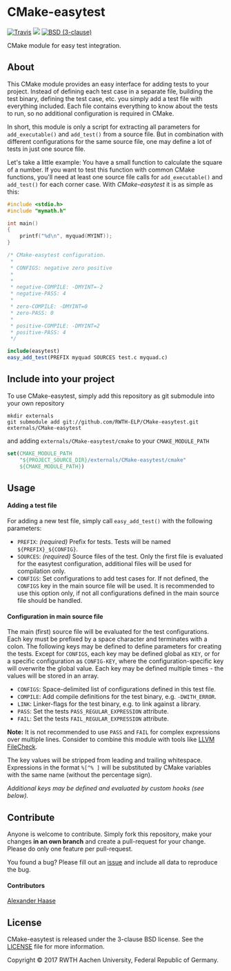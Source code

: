 # CMake-easytest

[![Travis](https://img.shields.io/travis/RWTH-ELP/CMake-easytest/master.svg?style=flat-square)](https://travis-ci.org/RWTH-ELP/CMake-easytest)
[![](https://img.shields.io/github/issues-raw/RWTH-ELP/CMake-easytest.svg?style=flat-square)](https://github.com/RWTH-ELP/CMake-easytest/issues)
[![BSD (3-clause)](http://img.shields.io/badge/license-3--clause_BSD-blue.svg?style=flat-square)](LICENSE)

CMake module for easy test integration.


## About

This CMake module provides an easy interface for adding tests to your project. Instead of defining each test case in a separate file, building the test binary, defining the test case, etc. you simply add a test file with everything included. Each file contains everything to know about the tests to run, so no additional configuration is required in CMake.

In short, this module is only a script for extracting all parameters for `add_executable()` and `add_test()` from a source file. But in combination with different configurations for the same source file, one may define a lot of tests in just one source file.

Let's take a little example: You have a small function to calculate the square of a number. If you want to test this function with common CMake functions, you'll need at least one source file calls for `add_executable()` and `add_test()`  for each corner case. With *CMake-easytest* it is as simple as this:

```C
#include <stdio.h>
#include "mymath.h"

int main()
{
	printf("%d\n", myquad(MYINT));
}

/* CMake-easytest configuration.
 *
 * CONFIGS: negative zero positive
 *
 *
 * negative-COMPILE: -DMYINT=-2
 * negative-PASS: 4
 *
 * zero-COMPILE: -DMYINT=0
 * zero-PASS: 0
 *
 * positive-COMPILE: -DMYINT=2
 * positive-PASS: 4
 */
```

```CMake
include(easytest)
easy_add_test(PREFIX myquad SOURCES test.c myquad.c)
```


## Include into your project

To use CMake-easytest, simply add this repository as git submodule into your own repository
```Shell
mkdir externals
git submodule add git://github.com/RWTH-ELP/CMake-easytest.git externals/CMake-easytest
```
and adding ```externals/CMake-easytest/cmake``` to your ```CMAKE_MODULE_PATH```
```CMake
set(CMAKE_MODULE_PATH
    "${PROJECT_SOURCE_DIR}/externals/CMake-easytest/cmake"
    ${CMAKE_MODULE_PATH})
```


## Usage

#### Adding a test file

For adding a new test file, simply call `easy_add_test()` with the following parameters:
* `PREFIX`: *(required)* Prefix for tests. Tests will be named `${PREFIX}_${CONFIG}`.
* `SOURCES`: *(required)* Source files of the test. Only the first file is evaluated for the easytest configuration, additional files will be used for compilation only.
* `CONFIGS`: Set configurations to add test cases for. If not defined, the `CONFIGS` key in the main source file will be used. It is recommended to use this option only, if not all configurations defined in the main source file should be handled.

#### Configuration in main source file

The main (first) source file will be evaluated for the test configurations. Each key must be prefixed by a space character and terminates with a colon. The following keys may be defined to define parameters for creating the tests. Except for `CONFIGS`, each key may be defined global as `KEY`, or for a specific configuration as `CONFIG-KEY`, where the configuration-specific key will overwrite the global value. Each key may be defined multiple times - the values will be stored in an array.

* `CONFIGS`: Space-delimited list of configurations defined in this test file.
* `COMPILE`: Add compile definitions for the test binary, e.g. `-DWITH_ERROR`.
* `LINK`: Linker-flags for the test binary, e.g. to link against a library.
* `PASS`: Set the tests `PASS_REGULAR_EXPRESSION` attribute.
* `FAIL`: Set the tests `FAIL_REGULAR_EXPRESSION` attribute.

**Note:** It is not recommended to use `PASS` and `FAIL` for complex expressions over multiple lines. Consider to combine this module with tools like [LLVM FileCheck](http://llvm.org/docs/CommandGuide/FileCheck.html).

The key values will be stripped from leading and trailing whitespace. Expressions in the format `%[^% ]` will be substituted by CMake variables with the same name (without the percentage sign).

*Additional keys may be defined and evaluated by custom hooks (see below).*


## Contribute

Anyone is welcome to contribute. Simply fork this repository, make your changes **in an own branch** and create a pull-request for your change. Please do only one feature per pull-request.

You found a bug? Please fill out an [issue](https://github.com/RWTH-ELP/CMake-easytest/issues) and include all data to reproduce the bug.

#### Contributors

[Alexander Haase](https://github.com/alehaa)


## License

CMake-easytest is released under the 3-clause BSD license. See the [LICENSE](LICENSE) file for more information.

Copyright &copy; 2017 RWTH Aachen University, Federal Republic of Germany.
